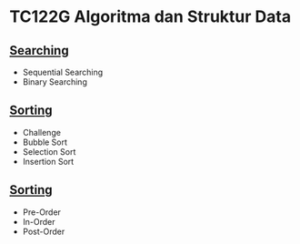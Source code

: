 # TC122G Algoritma dan Struktur Data
## [Searching](https://github.com/Leonnyndra/ASD/tree/main/Searching)
* Sequential Searching
* Binary Searching
    
## [Sorting](https://github.com/Leonnyndra/ASD/tree/main/Sorting)
* Challenge
* Bubble Sort
* Selection Sort
* Insertion Sort

## [Sorting](https://github.com/Leonnyndra/ASD/tree/main/Sorting)
* Pre-Order
* In-Order
* Post-Order